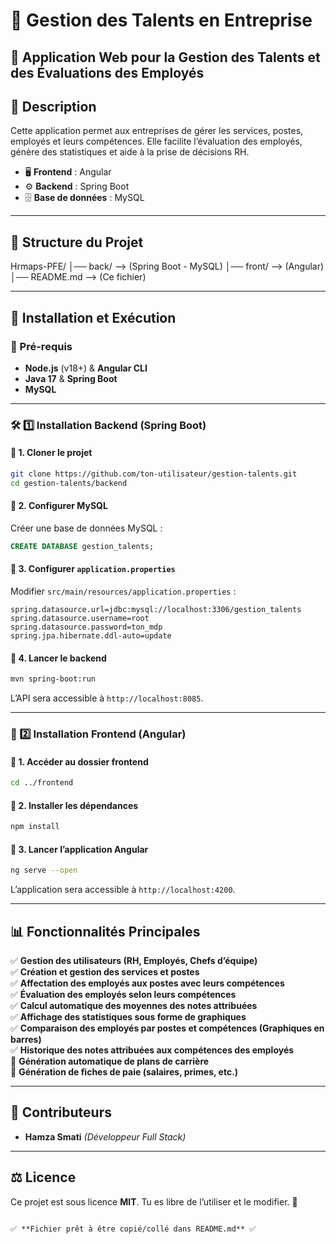 

# 📌 Gestion des Talents en Entreprise  
## 🏢 Application Web pour la Gestion des Talents et des Évaluations des Employés  

## 📖 Description  
Cette application permet aux entreprises de gérer les services, postes, employés et leurs compétences. Elle facilite l’évaluation des employés, génère des statistiques et aide à la prise de décisions RH.  

- 🖥 **Frontend** : Angular  
- ⚙ **Backend** : Spring Boot  
- 🗄 **Base de données** : MySQL  

---

## 📂 Structure du Projet

Hrmaps-PFE/
│── back/     --> (Spring Boot - MySQL)
│── front/    --> (Angular)
│── README.md    --> (Ce fichier)


---

## 🚀 Installation et Exécution  
### 📌 Pré-requis  
- **Node.js** (v18+) & **Angular CLI**  
- **Java 17** & **Spring Boot**  
- **MySQL**  

---

### 🛠 1️⃣ Installation Backend (Spring Boot)  
#### 🔹 1. Cloner le projet  
```bash
git clone https://github.com/ton-utilisateur/gestion-talents.git
cd gestion-talents/backend
```
#### 🔹 2. Configurer MySQL  
Créer une base de données MySQL :  
```sql
CREATE DATABASE gestion_talents;
```
#### 🔹 3. Configurer `application.properties`  
Modifier `src/main/resources/application.properties` :  
```properties
spring.datasource.url=jdbc:mysql://localhost:3306/gestion_talents
spring.datasource.username=root
spring.datasource.password=ton_mdp
spring.jpa.hibernate.ddl-auto=update
```
#### 🔹 4. Lancer le backend  
```bash
mvn spring-boot:run
```
L’API sera accessible à `http://localhost:8085`.

---

### 🎨 2️⃣ Installation Frontend (Angular)  
#### 🔹 1. Accéder au dossier frontend  
```bash
cd ../frontend
```
#### 🔹 2. Installer les dépendances  
```bash
npm install
```
#### 🔹 3. Lancer l’application Angular  
```bash
ng serve --open
```
L’application sera accessible à `http://localhost:4200`.

---

## 📊 Fonctionnalités Principales  
✅ **Gestion des utilisateurs (RH, Employés, Chefs d’équipe)**  
✅ **Création et gestion des services et postes**  
✅ **Affectation des employés aux postes avec leurs compétences**  
✅ **Évaluation des employés selon leurs compétences**  
✅ **Calcul automatique des moyennes des notes attribuées**  
✅ **Affichage des statistiques sous forme de graphiques**  
✅ **Comparaison des employés par postes et compétences (Graphiques en barres)**  
✅ **Historique des notes attribuées aux compétences des employés**  
🔲 **Génération automatique de plans de carrière**  
🔲 **Génération de fiches de paie (salaires, primes, etc.)**  
 

---

## 🤝 Contributeurs  
- **Hamza Smati** *(Développeur Full Stack)*  

---

## ⚖ Licence  
Ce projet est sous licence **MIT**. Tu es libre de l’utiliser et le modifier. 🚀  
```

✅ **Fichier prêt à être copié/collé dans README.md** ✅
